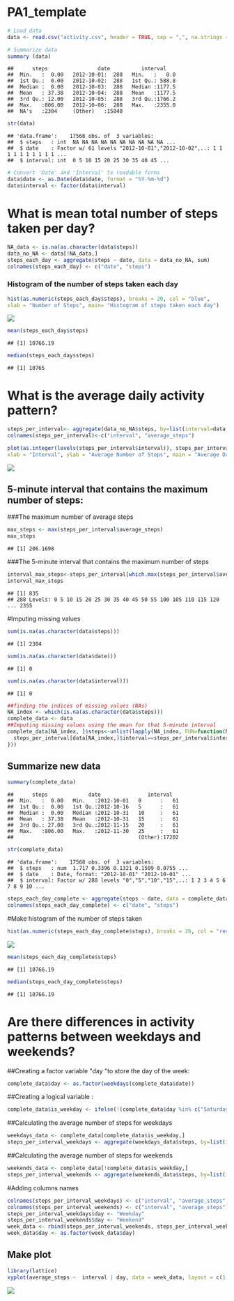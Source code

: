 # PA1_template


```r
# Load data
data <- read.csv("activity.csv", header = TRUE, sep = ",", na.strings = "NA")

# Summarize data
summary (data)
```

```
##      steps                date          interval     
##  Min.   :  0.00   2012-10-01:  288   Min.   :   0.0  
##  1st Qu.:  0.00   2012-10-02:  288   1st Qu.: 588.8  
##  Median :  0.00   2012-10-03:  288   Median :1177.5  
##  Mean   : 37.38   2012-10-04:  288   Mean   :1177.5  
##  3rd Qu.: 12.00   2012-10-05:  288   3rd Qu.:1766.2  
##  Max.   :806.00   2012-10-06:  288   Max.   :2355.0  
##  NA's   :2304     (Other)   :15840
```

```r
str(data)
```

```
## 'data.frame':	17568 obs. of  3 variables:
##  $ steps   : int  NA NA NA NA NA NA NA NA NA NA ...
##  $ date    : Factor w/ 61 levels "2012-10-01","2012-10-02",..: 1 1 1 1 1 1 1 1 1 1 ...
##  $ interval: int  0 5 10 15 20 25 30 35 40 45 ...
```

```r
# Convert 'Date' and 'Interval' to readable forms
data$date <- as.Date(data$date, format = "%Y-%m-%d")
data$interval <- factor(data$interval)
```

# What is mean total number of steps taken per day?

```r
NA_data <- is.na(as.character(data$steps))
data_no_NA <- data[!NA_data,]
steps_each_day <- aggregate(steps ~ date, data = data_no_NA, sum)
colnames(steps_each_day) <- c("date", "steps")
```

### Histogram of the number of steps taken each day

```r
hist(as.numeric(steps_each_day$steps), breaks = 20, col = "blue", 
xlab = "Number of Steps", main= "Histogram of steps taken each day")
```

![](PA1_template_files/figure-html/unnamed-chunk-3-1.png) 

```r
mean(steps_each_day$steps)
```

```
## [1] 10766.19
```

```r
median(steps_each_day$steps)
```

```
## [1] 10765
```

# What is the average daily activity pattern?

```r
steps_per_interval<- aggregate(data_no_NA$steps, by=list(interval=data_no_NA$interval), FUN=mean)
colnames(steps_per_interval)<-c("interval", "average_steps")

plot(as.integer(levels(steps_per_interval$interval)), steps_per_interval$average_steps, type="l", 
xlab = "Interval", ylab = "Average Number of Steps", main = "Average Daily Activity Pattern", col="blue")
```

![](PA1_template_files/figure-html/unnamed-chunk-4-1.png) 

## 5-minute interval that contains the maximum number of steps:
  
###The maximum number of average steps

```r
max_steps <- max(steps_per_interval$average_steps)
max_steps
```

```
## [1] 206.1698
```

###The 5-minute interval that contains the maximum number of steps

```r
interval_max_steps<-steps_per_interval[which.max(steps_per_interval$average_steps),]$interval
interval_max_steps
```

```
## [1] 835
## 288 Levels: 0 5 10 15 20 25 30 35 40 45 50 55 100 105 110 115 120 ... 2355
```

#Imputing missing values


```r
sum(is.na(as.character(data$steps)))
```

```
## [1] 2304
```

```r
sum(is.na(as.character(data$date)))
```

```
## [1] 0
```

```r
sum(is.na(as.character(data$interval)))
```

```
## [1] 0
```

```r
##finding the indices of missing values (NAs)
NA_index <- which(is.na(as.character(data$steps)))
complete_data <- data
##Imputing missing values using the mean for that 5-minute interval
complete_data[NA_index, ]$steps<-unlist(lapply(NA_index, FUN=function(NA_index){
  steps_per_interval[data[NA_index,]$interval==steps_per_interval$interval,]$average_steps
}))
```

## Summarize new data

```r
summary(complete_data)
```

```
##      steps             date               interval    
##  Min.   :  0.00   Min.   :2012-10-01   0      :   61  
##  1st Qu.:  0.00   1st Qu.:2012-10-16   5      :   61  
##  Median :  0.00   Median :2012-10-31   10     :   61  
##  Mean   : 37.38   Mean   :2012-10-31   15     :   61  
##  3rd Qu.: 27.00   3rd Qu.:2012-11-15   20     :   61  
##  Max.   :806.00   Max.   :2012-11-30   25     :   61  
##                                        (Other):17202
```

```r
str(complete_data)
```

```
## 'data.frame':	17568 obs. of  3 variables:
##  $ steps   : num  1.717 0.3396 0.1321 0.1509 0.0755 ...
##  $ date    : Date, format: "2012-10-01" "2012-10-01" ...
##  $ interval: Factor w/ 288 levels "0","5","10","15",..: 1 2 3 4 5 6 7 8 9 10 ...
```

```r
steps_each_day_complete <- aggregate(steps ~ date, data = complete_data, sum)
colnames(steps_each_day_complete) <- c("date", "steps")
```

#Make histogram of the number of steps taken

```r
hist(as.numeric(steps_each_day_complete$steps), breaks = 20, col = "red", xlab = "Number of Steps", main= "Histogram of the total number of steps")
```

![](PA1_template_files/figure-html/unnamed-chunk-9-1.png) 

```r
mean(steps_each_day_complete$steps)
```

```
## [1] 10766.19
```

```r
median(steps_each_day_complete$steps)
```

```
## [1] 10766.19
```

# Are there differences in activity patterns between weekdays and weekends?

##Creating a factor variable "day "to store the day of the week:

```r
complete_data$day <- as.factor(weekdays(complete_data$date))
```

##Creating a logical variable :

```r
complete_data$is_weekday <- ifelse(!(complete_data$day %in% c("Saturday","Sunday")), TRUE, FALSE) 
```

##Calculating the average number of steps for weekdays

```r
weekdays_data <- complete_data[complete_data$is_weekday,]
steps_per_interval_weekdays <- aggregate(weekdays_data$steps, by=list(interval=weekdays_data$interval), FUN=mean)
```

##Calculating the average number of steps for weekends

```r
weekends_data <- complete_data[!complete_data$is_weekday,]
steps_per_interval_weekends <- aggregate(weekends_data$steps, by=list(interval=weekends_data$interval), FUN=mean)
```

#Adding columns names

```r
colnames(steps_per_interval_weekdays) <- c("interval", "average_steps")
colnames(steps_per_interval_weekends) <- c("interval", "average_steps")
steps_per_interval_weekdays$day <- "Weekday"
steps_per_interval_weekends$day <- "Weekend"
week_data <- rbind(steps_per_interval_weekends, steps_per_interval_weekdays)
week_data$day <- as.factor(week_data$day)
```

## Make plot

```r
library(lattice)
xyplot(average_steps ~  interval | day, data = week_data, layout = c(1,2), type ="l", ylab="Number of Steps")
```

![](PA1_template_files/figure-html/unnamed-chunk-15-1.png) 

